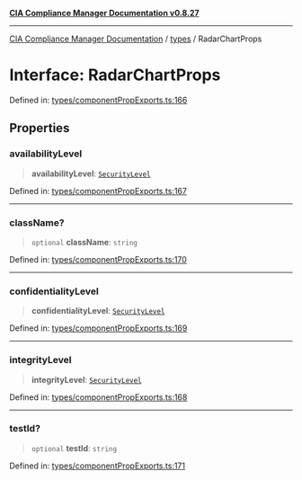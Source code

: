 [**CIA Compliance Manager Documentation v0.8.27**](../../README.md)

***

[CIA Compliance Manager Documentation](../../modules.md) / [types](../README.md) / RadarChartProps

# Interface: RadarChartProps

Defined in: [types/componentPropExports.ts:166](https://github.com/Hack23/cia-compliance-manager/blob/26bb73ca86d23be8656cdd29d12202323a449310/src/types/componentPropExports.ts#L166)

## Properties

### availabilityLevel

> **availabilityLevel**: [`SecurityLevel`](../cia/type-aliases/SecurityLevel.md)

Defined in: [types/componentPropExports.ts:167](https://github.com/Hack23/cia-compliance-manager/blob/26bb73ca86d23be8656cdd29d12202323a449310/src/types/componentPropExports.ts#L167)

***

### className?

> `optional` **className**: `string`

Defined in: [types/componentPropExports.ts:170](https://github.com/Hack23/cia-compliance-manager/blob/26bb73ca86d23be8656cdd29d12202323a449310/src/types/componentPropExports.ts#L170)

***

### confidentialityLevel

> **confidentialityLevel**: [`SecurityLevel`](../cia/type-aliases/SecurityLevel.md)

Defined in: [types/componentPropExports.ts:169](https://github.com/Hack23/cia-compliance-manager/blob/26bb73ca86d23be8656cdd29d12202323a449310/src/types/componentPropExports.ts#L169)

***

### integrityLevel

> **integrityLevel**: [`SecurityLevel`](../cia/type-aliases/SecurityLevel.md)

Defined in: [types/componentPropExports.ts:168](https://github.com/Hack23/cia-compliance-manager/blob/26bb73ca86d23be8656cdd29d12202323a449310/src/types/componentPropExports.ts#L168)

***

### testId?

> `optional` **testId**: `string`

Defined in: [types/componentPropExports.ts:171](https://github.com/Hack23/cia-compliance-manager/blob/26bb73ca86d23be8656cdd29d12202323a449310/src/types/componentPropExports.ts#L171)
